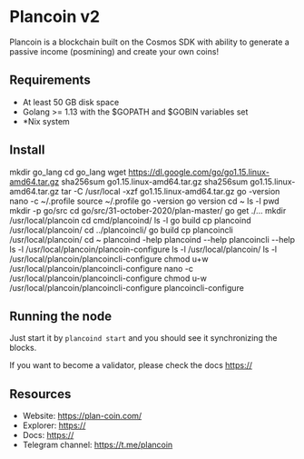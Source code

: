 # Plancoin v2

Plancoin is a blockchain built on the Cosmos SDK with ability to generate a passive income (posmining) and create your own coins!

## Requirements

 - At least 50 GB disk space
 - Golang >= 1.13 with the $GOPATH and $GOBIN variables set
 - *Nix system
 
## Install

mkdir go_lang
cd go_lang
wget https://dl.google.com/go/go1.15.linux-amd64.tar.gz
sha256sum go1.15.linux-amd64.tar.gz
sha256sum go1.15.linux-amd64.tar.gz
tar -C /usr/local -xzf go1.15.linux-amd64.tar.gz
go -version
nano -c ~/.profile
source ~/.profile
go -version
go version
cd ~
ls -l
pwd
mkdir -p go/src
cd go/src/31-october-2020/plan-master/
go get ./...
mkdir /usr/local/plancoin
cd cmd/plancoind/
ls -l
go build
cp plancoind /usr/local/plancoin/
cd ../plancoincli/
go build
cp plancoincli /usr/local/plancoin/
cd ~
plancoind -help
plancoind --help
plancoincli --help
ls -l /usr/local/plancoin/plancoin-configure
ls -l /usr/local/plancoin/
ls -l /usr/local/plancoin/plancoincli-configure
chmod u+w /usr/local/plancoin/plancoincli-configure
nano -c /usr/local/plancoin/plancoincli-configure
chmod u-w /usr/local/plancoin/plancoincli-configure
plancoincli-configure



## Running the node

Just start it by `plancoind start` and you should see it synchronizing the blocks. 

If you want to become a validator, please check the docs <https://>

## Resources

* Website: <https://plan-coin.com/>
* Explorer: <https://>
* Docs: <https://>
* Telegram channel: <https://t.me/plancoin>
